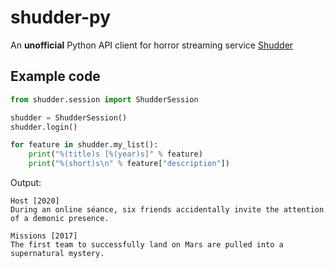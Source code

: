 # shudder-py

An **unofficial** Python API client for horror streaming service [Shudder](https://www.shudder.com)

## Example code

```python
from shudder.session import ShudderSession

shudder = ShudderSession()
shudder.login()

for feature in shudder.my_list():
    print("%(title)s [%(year)s]" % feature)
    print("%(short)s\n" % feature["description"])
```

Output:

```
Host [2020]
During an online séance, six friends accidentally invite the attention of a demonic presence.

Missions [2017]
The first team to successfully land on Mars are pulled into a supernatural mystery.

```
